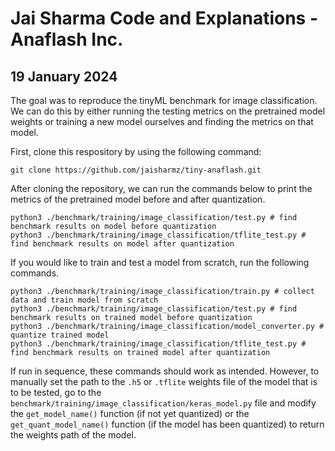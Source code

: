 # Jai Sharma Code and Explanations - Anaflash Inc.

## 19 January 2024
The goal was to reproduce the tinyML benchmark for image classification. We can do this by either running the testing metrics on the pretrained model weights or training a new model ourselves and finding the metrics on that model. 

First, clone this respository by using the following command:
```
git clone https://github.com/jaisharmz/tiny-anaflash.git
```

After cloning the repository, we can run the commands below to print the metrics of the pretrained model before and after quantization. 
```
python3 ./benchmark/training/image_classification/test.py # find benchmark results on model before quantization
python3 ./benchmark/training/image_classification/tflite_test.py # find benchmark results on model after quantization
```
If you would like to train and test a model from scratch, run the following commands.
```
python3 ./benchmark/training/image_classification/train.py # collect data and train model from scratch
python3 ./benchmark/training/image_classification/test.py # find benchmark results on trained model before quantization
python3 ./benchmark/training/image_classification/model_converter.py # quantize trained model
python3 ./benchmark/training/image_classification/tflite_test.py # find benchmark results on trained model after quantization
```
If run in sequence, these commands should work as intended. However, to manually set the path to the `.h5` or `.tflite` weights file of the model that is to be tested, go to the `benchmark/training/image_classification/keras_model.py` file and modify the `get_model_name()` function (if not yet quantized) or the `get_quant_model_name()` function (if the model has been quantized) to return the weights path of the model. 
